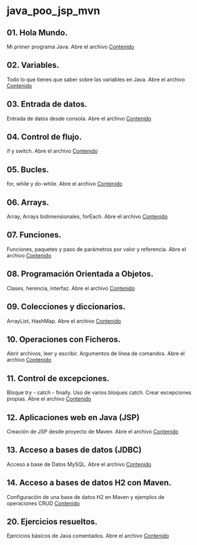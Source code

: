 # java_poo_jsp_mvn

## 01. Hola Mundo.

Mi primer programa Java. Abre el archivo [Contenido](./01_HolaMundo/_Contenido.md)

## 02. Variables.

Todo lo que tienes que saber sobre las variables en Java. Abre el archivo [Contenido](./02_Variables/_Contenido.md)

## 03. Entrada de datos.

Entrada de datos desde consola. Abre el archivo [Contenido](./03_EntradaDeDatos/_Contenido.md)

## 04. Control de flujo.

if y switch. Abre el archivo [Contenido](./04_ControlDeFlujo/_Contenido.md)

## 05. Bucles.

for, while y do-while. Abre el archivo [Contenido](./05_Bucles/_Contenido.md)

## 06. Arrays.

Array, Arrays bidimensionales, forEach. Abre el archivo [Contenido](./06_Arrays/_Contenido.md)

## 07. Funciones.

Funciones, paquetes y paso de parámetros por valor y referencia. Abre el archivo [Contenido](./07_Funciones/_Contenido.md)

## 08. Programación Orientada a Objetos.

Clases, herencia, interfaz. Abre el archivo [Contenido](./08_POO/_Contenido.md)

## 09. Colecciones y diccionarios.

ArrayList, HashMap. Abre el archivo [Contenido](./09_ColeccionesDiccionarios/_Contenido.md)

## 10. Operaciones con Ficheros.

Abrir archivos, leer y escribir. Argumentos de línea de comandos. Abre el archivo [Contenido](./10_OperacionesFicheros/_Contenido.md)

## 11. Control de excepciones.

Bloque try - catch - finally. Uso de varios bloques catch. Crear excepciones propias. Abre el archivo [Contenido](./11_Excepciones/_Contenido.md)

## 12. Aplicaciones web en Java (JSP)

Creación de JSP desde proyecto de Maven. Abre el archivo [Contenido](./12_AplicacionesWebJSP/_Contenido.md)

## 13. Acceso a bases de datos (JDBC)

Acceso a base de Datos MySQL. Abre el archivo [Contenido](./13_MySQL_JDBC/_Contenido.md)

## 14. Acceso a bases de datos H2 con Maven.

Configuración de una base de datos H2 en Maven y ejemplos de operaciones CRUD [Contenido](./14_BaseDeDatosH2_Maven/Contenido.md)

## 20. Ejercicios resueltos.

Ejercicios básicos de Java comentados. Abre el archivo [Contenido](./20_Ejercicios_Resueltos/00_Enunciados.md)

